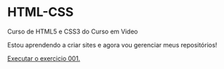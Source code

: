 # HTML-CSS
 Curso de HTML5 e CSS3 do Curso em Video


Estou aprendendo a criar sites e agora vou gerenciar meus repositórios! 

<a href= "https://lacerdacaroline.github.io/HTML-CSS/Exercicio/ex001/index.html">Executar o exercicio 001.</a>